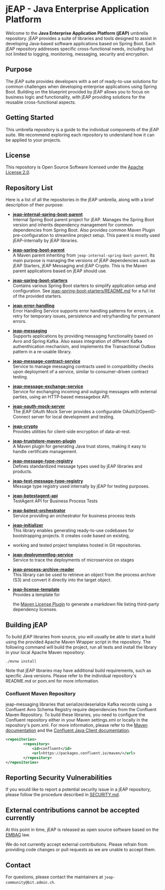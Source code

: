 # jEAP - Java Enterprise Application Platform

Welcome to the **Java Enterprise Application Platform (jEAP)** umbrella repository. jEAP provides a suite of
libraries and tools designed to assist in developing Java-based software applications based on Spring Boot.
Each jEAP repository addresses specific cross-functional needs, including but not limited to logging, monitoring,
messaging, security and encryption.

## Purpose

The jEAP suite provides developers with a set of ready-to-use solutions for common challenges when developing enterprise
applications using Spring Boot. Building on the blueprint provided by jEAP allows you to focus on business logic and
functionality, with jEAP providing solutions for the reusable cross-functional aspects.

## Getting Started

This umbrella repository is a guide to the individual components of the jEAP suite. We recommend exploring each
repository to understand how it can be applied to your projects.

## License

This repository is Open Source Software licensed under the [Apache License 2.0](./LICENSE).

## Repository List

Here is a list of all the repositories in the jEAP umbrella, along with a brief description of their purpose:

- **[jeap-internal-spring-boot-parent](https://github.com/jeap-admin-ch/jeap-internal-spring-boot-parent)**  
  Internal Spring Boot parent project for jEAP. Manages the Spring Boot version and inherits dependency management for
  common dependencies from Spring Boot. Also provides common Maven Plugin pre-configuration to streamline project setup.
  This parent is mostly used jEAP-internally by jEAP libraries.

- **[jeap-spring-boot-parent](https://github.com/jeap-admin-ch/jeap-spring-boot-parent)**  
  A Maven parent inheriting from `jeap-internal-spring-boot-parent`. Its main purpose is managing the versions of jEAP
  dependencies such as jEAP Starters, jEAP Messaging and jEAP Crypto. This is the Maven parent applications based on jEAP
  should use.

- **[jeap-spring-boot-starters](https://github.com/jeap-admin-ch/jeap-spring-boot-starters)**  
  Contains various Spring Boot starters to simplify application setup and configuration.
  See [jeap-spring-boot-starters/README.md](https://github.com/jeap-admin-ch/jeap-spring-boot-starters/blob/main/README.md)
  for a full list of the provided starters.

- **[jeap-error-handling](https://github.com/jeap-admin-ch/jeap-error-handling)**  
  Error Handling Service supports error handling patterns for errors, i.e. retry for temporary issues, 
  persistence and retry/handling for permanent errors.

- **[jeap-messaging](https://github.com/jeap-admin-ch/jeap-messaging)**  
  Supports applications by providing messaging functionality based on Avro and Spring Kafka. Also eases integration of
  different Kafka authenthication mechanism, and implements the Transactional Outbox pattern in a re-usable library.

- **[jeap-message-contract-service](https://github.com/jeap-admin-ch/jeap-message-contract-service)**  
  Service to manage messaging contracts used in compatibility checks upon deployment of a service, 
  similar to consumer-driven contract testing.

- **[jeap-message-exchange-service](https://github.com/jeap-admin-ch/jeap-message-exchange-service)**  
  Service for exchanging incoming and outgoing messages with external parties, using an HTTP-based messagebox API. 

- **[jeap-oauth-mock-server](https://github.com/jeap-admin-ch/jeap-oauth-mock-server)**  
  The jEAP OAuth Mock Server provides a configurable OAuth2/OpenID-Connect server for local development and testing.

- **[jeap-crypto](https://github.com/jeap-admin-ch/jeap-crypto)**  
  Provides utilities for client-side encryption of data-at-rest.

- **[jeap-truststore-maven-plugin](https://github.com/jeap-admin-ch/jeap-truststore-maven-plugin)**  
  A Maven plugin for generating Java trust stores, making it easy to handle certificate management.

- **[jeap-message-type-registry](https://github.com/jeap-admin-ch/jeap-message-type-registry)**  
  Defines standardized message types used by jEAP libraries and products.

- **[jeap-test-message-type-registry](https://github.com/jeap-admin-ch/jeap-test-message-type-registry)**  
  Message type registry used internally by jEAP for testing purposes.

- **[jeap-bptestagent-api](https://github.com/jeap-admin-ch/jeap-bptestagent-api)**  
  TestAgent API for Business Process Tests

- **[jeap-bptest-orchestrator](https://github.com/jeap-admin-ch/jeap-bptest-orchestrator)**  
  Service providing an orchestrator for business process tests

- **[jeap-initializer](https://github.com/jeap-admin-ch/jeap-initializer)**  
  This library enables generating ready-to-use codebases for bootstrapping projects. It creates code based on existing,
- working and tested project templates hosted in Git repositories.

- **[jeap-deploymentlog-service](https://github.com/jeap-admin-ch/jeap-deploymentlog-service)**  
  Service to trace the deployments of microservice on stages

- **[jeap-process-archive-reader](https://github.com/jeap-admin-ch/jeap-process-archive-reader)**  
  This library can be used to retrieve an object from the process archive (S3) and convert it directly into the target object.

- **[jeap-license-template](https://github.com/jeap-admin-ch/jeap-license-template)**  
  Provides a template for

  the [Maven License Plugin](https://www.mojohaus.org/license-maven-plugin/aggregate-add-third-party-mojo.html) to
  generate a markdown file listing third-party dependency licenses.

## Building jEAP

To build jEAP libraries from source, you will usually be able to start a build using the provided Apache Maven Wrapper
script in the repository. The following command will build the project, run all tests and install the library
in your local Apache Maven repository:

```shell
./mvnw install
```
Note that jEAP libraries may have additional build requirements, such as specific Java versions. Please refer to the
individual repository's README.md or pom.xml for more information.

### Confluent Maven Repository

jeap-messaging libraries that serialize/deserialize Kafka records using a Confluent Avro Schema Registry require 
dependencies from the Confluent Maven Repository. To build these libraries, you need to configure the Confluent 
repository either in your Maven settings.xml or locally in the repository's pom.xml. For more information, please refer 
to the [Maven documentation](https://maven.apache.org/guides/mini/guide-multiple-repositories.html) and the
[Confluent Java Client documentation](https://docs.confluent.io/kafka-clients/java/current/overview.html#java-installation).

```xml
<repositories>
        <repository>
            <id>confluent</id>
            <url>https://packages.confluent.io/maven/</url>
        </repository>
</repositories>
```

## Reporting Security Vulnerabilities

If you would like to report a potential security issue in a jEAP repository, please follow the procedure described in
[SECURITY.md](./SECURITY.md).

## External contributions cannot be accepted currently

At this point in time, jEAP is released as open source software based on the
[EMBAG](https://www.fedlex.admin.ch/eli/cc/2023/682/de) law.

We do not currently accept external contributions. Please refrain from providing code changes or pull requests as we are
unable to accept them.

## Contact

For questions, please contact the maintainers at `jeap-community@bit.admin.ch`.
